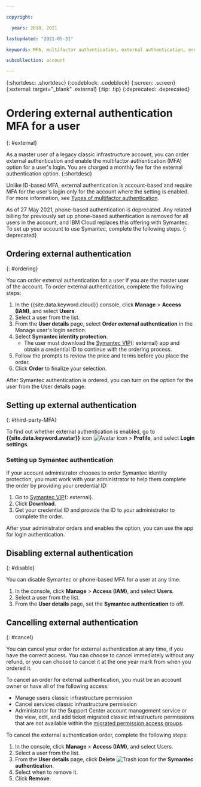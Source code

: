 ```yaml
---

copyright:

  years: 2018, 2021

lastupdated: "2021-05-31"

keywords: MFA, multifactor authentication, external authentication, order authentication, Symantec, cancel authentication order, classic infrastructure

subcollection: account

---
```


{:shortdesc: .shortdesc}
{:codeblock: .codeblock}
{:screen: .screen}
{:external: target="_blank" .external}
{:tip: .tip}
{:deprecated: .deprecated}

# Ordering external authentication MFA for a user
{: #external}

As a master user of a legacy classic infrastructure account, you can order external authentication and enable the multifactor authentication (MFA) option for a user's login. You are charged a monthly fee for the external authentication option. 
{:shortdesc}

Unlike ID-based MFA, external authentication is account-based and require MFA for the user's login only for the account where the setting is enabled. For more information, see [Types of multifactor authentication](/docs/account?topic=account-types).

As of 27 May 2021, phone-based authentication is deprecated. Any related billing for previously set up phone-based authentication is removed for all users in the account, and IBM Cloud replaces this offering with Symantec. To set up your account to use Symantec, complete the following steps.
{: deprecated}

## Ordering external authentication
{: #ordering}

You can order external authentication for a user if you are the master user of the account. To order external authentication, complete the following steps:

1. In the {{site.data.keyword.cloud}} console, click **Manage** > **Access (IAM)**, and select **Users**.
2. Select a user from the list.
3. From the **User details** page, select **Order external authentication** in the Manage user's login section.
4. Select **Symantec identity protection**.
    * The user must download the [Symantec VIP](https://vip.symantec.com/){: external} app and obtain a credential ID to continue with the ordering process.
5. Follow the prompts to review the price and terms before you place the order.
6. Click **Order** to finalize your selection.

After Symantec authentication is ordered, you can turn on the option for the user from the User details page.

## Setting up external authentication
{: #third-party-MFA}

To find out whether external authentication is enabled, go to **{{site.data.keyword.avatar}}** icon ![Avatar icon](../icons/i-avatar-icon.svg) > **Profile**, and select **Login settings**. 

### Setting up Symantec authentication

If your account administrator chooses to order Symantec identity protection, you must work with your administrator to help them complete the order by providing your credential ID:

1. Go to [Symantec VIP](https://vip.symantec.com/){: external}.
2. Click **Download**.
3. Get your credential ID and provide the ID to your administrator to complete the order.

After your administrator orders and enables the option, you can use the app for login authentication.

## Disabling external authentication
{: #disable}

You can disable Symantec or phone-based MFA for a user at any time.

1. In the console, click **Manage** &gt; **Access (IAM)**, and select **Users**.
2. Select a user from the list.
3. From the **User details** page, set the **Symantec authentication** to off.

## Cancelling external authentication
{: #cancel}

You can cancel your order for external authentication at any time, if you have the correct access. You can choose to cancel immediately without any refund, or you can choose to cancel it at the one year mark from when you ordered it.

To cancel an order for external authentication, you must be an account owner or have all of the following access:

* Manage users classic infrastructure permission
* Cancel services classic infrastructure permission
* Administrator for the Support Center account management service or the view, edit, and add ticket migrated classic infrastructure permissions that are not available within the [migrated permission access groups](/docs/account?topic=account-migrated_permissions).

To cancel the external authentication order, complete the following steps:

1. In the console, click **Manage** > **Access (IAM)**, and select Users.
2. Select a user from the list.
3. From the **User details** page, click **Delete** ![Trash icon](../icons/icon_trash.svg) for the **Symantec authentication**.
4. Select when to remove it.
5. Click **Remove**.
